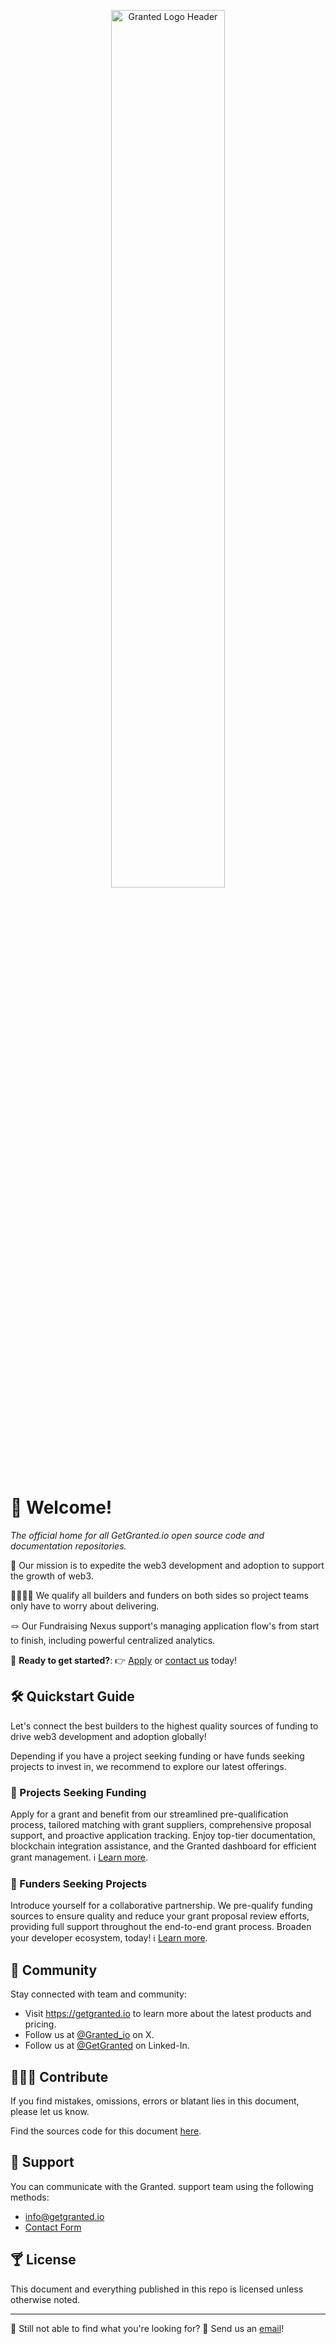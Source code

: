 <p align="center">
 <img src="https://github.com/getgranted-io/.github/assets/3764092/b35a21ed-709f-463d-955f-a0d2cc0b9180" alt="Granted Logo Header" height="60%" width="60%">
</p>


# 👋 Welcome!
_The official home for all GetGranted.io open source code and documentation repositories._

 🎯 Our mission is to expedite the web3 development and adoption to support the growth of web3.
 
 🫱🏾‍🫲🏼 We qualify all builders and funders on both sides so project teams only have to worry about delivering. 
 
 🪢 Our Fundraising Nexus support's managing application flow's from start to finish, including powerful centralized analytics.

🚀 **Ready to get started?**: 👉 [Apply](​https://www.getgranted.io/granted-application) or [contact us](mailto:info@getgranted.io) today!

## 🛠️ Quickstart Guide
Let's connect the best builders to the highest quality sources of funding to drive web3 development and adoption globally! 

Depending if you have a project seeking funding or have funds seeking projects to invest in, we recommend to explore our latest offerings.

### 🤤 Projects Seeking Funding
Apply for a grant and benefit from our streamlined pre-qualification process, tailored matching with grant suppliers, comprehensive proposal support, and proactive application tracking. Enjoy top-tier documentation, blockchain integration assistance, and the Granted dashboard for efficient grant management. ℹ️ [Learn more](FIXME).

### 🏦 Funders Seeking Projects
Introduce yourself for a collaborative partnership. We pre-qualify funding sources to ensure quality and reduce your grant proposal review efforts, providing full support throughout the end-to-end grant process. Broaden your developer ecosystem, today! ℹ️ [Learn more](FIXME).

## 💬 Community
Stay connected with  team and community:
  * Visit https://getgranted.io to learn more about the latest products and pricing.
  * Follow us at [@Granted_io](https://twitter.com/Granted_io) on X.
  * Follow us at [@GetGranted](https://www.linkedin.com/company/get-granted/) on Linked-In.

## 👨🏿‍💻 Contribute
If you find mistakes, omissions, errors or blatant lies in this document, please let us know.

Find the sources code for this document [here](https://github.com/getgranted-io/granted-docs-hub).

## 🛟 Support
You can communicate with the Granted. support team using the following methods:
* ​[info@getgranted.io](mailto:info@getgranted.io)
* [Contact Form](https://www.getgranted.io/contact-us)

## 🍸 License
This document and everything published in this repo is  licensed unless otherwise noted.

---
👀 Still not able to find what you're looking for? 💌 Send us an [email](mailto:info@getgranted.io)!
